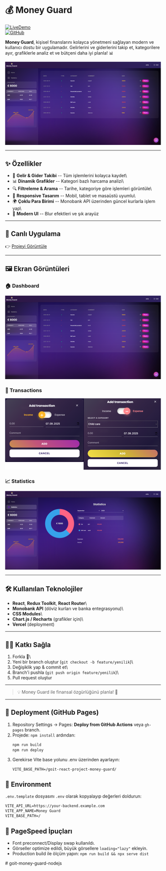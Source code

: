 # 💰 Money Guard

[![LiveDemo](https://img.shields.io/badge/Live%20Demo-Online-green?style=flat&logo=vercel)](https://money-guard-z41y.vercel.app/login)\
[![GitHub](https://img.shields.io/badge/Repo-GitHub-blue?style=flat&logo=github)](https://github.com/goit-react-group-a/money-guard)

**Money Guard**, kişisel finanslarını kolayca yönetmeni sağlayan modern
ve kullanıcı dostu bir uygulamadır. Gelirlerini ve giderlerini takip et,
kategorilere ayır, grafiklerle analiz et ve bütçeni daha iyi planla! 📊

![Money Guard Dashboard](./src/screenshots/dashboard.png)

------------------------------------------------------------------------

## ✨ Özellikler

-   💸 **Gelir & Gider Takibi** -- Tüm işlemlerini kolayca kaydet\
-   📊 **Dinamik Grafikler** -- Kategori bazlı harcama analizi\
-   🔍 **Filtreleme & Arama** -- Tarihe, kategoriye göre işlemleri
    görüntüle\
-   📱 **Responsive Tasarım** -- Mobil, tablet ve masaüstü uyumlu\
-   🌍 **Çoklu Para Birimi** -- Monobank API üzerinden güncel kurlarla
    işlem yap\
-   🎨 **Modern UI** -- Blur efektleri ve şık arayüz

------------------------------------------------------------------------

## 🚀 Canlı Uygulama

👉 [Projeyi Görüntüle](https://money-guard-z41y.vercel.app/login)

------------------------------------------------------------------------

## 🖼️ Ekran Görüntüleri

### 🏠 Dashboard

![Dashboard](./src/screenshots/dashboard.png)

### 📑 Transactions

![Transactions](./src/screenshots/transactions.png)

### 📈 Statistics

![Statistics](./src/screenshots/statistics.png)

------------------------------------------------------------------------

## 🛠️ Kullanılan Teknolojiler

-   **React**, **Redux Toolkit**, **React Router**\
-   **Monobank API** (döviz kurları ve banka entegrasyonu)\
-   **CSS Modules**\
-   **Chart.js / Recharts** (grafikler için)\
-   **Vercel** (deployment)

------------------------------------------------------------------------

## 🙋‍♂️ Katkı Sağla

1.  Forkla 🍴\
2.  Yeni bir branch oluştur (`git checkout -b feature/yenilik`)\
3.  Değişiklik yap & commit et\
4.  Branch'i pushla (`git push origin feature/yenilik`)\
5.  Pull request oluştur

------------------------------------------------------------------------
> 💡 Money Guard ile finansal özgürlüğünü planla! 🚀


---

## 🚀 Deployment (GitHub Pages)

1. Repository Settings → Pages: **Deploy from GitHub Actions** veya `gh-pages` branch.
2. Projede: `npm install` ardından:
   ```bash
   npm run build
   npm run deploy
   ```
3. Gerekirse Vite base yolunu .env üzerinden ayarlayın:
   ```env
   VITE_BASE_PATH=/goit-react-project-money-guard/
   ```

## 🔐 Environment

`.env.template` dosyasını `.env` olarak kopyalayıp değerleri doldurun:
```env
VITE_API_URL=https://your-backend.example.com
VITE_APP_NAME=Money Guard
VITE_BASE_PATH=/
```

## 🧪 PageSpeed İpuçları
- Font preconnect/Display swap kullanıldı.
- Görseller optimize edildi, büyük görsellere `loading="lazy"` ekleyin.
- Production build ile ölçüm yapın: `npm run build && npx serve dist`

#   g o i t - m o n e y - g u a r d - n o d e j s 
 
 